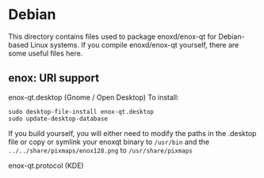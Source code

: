 
Debian
====================
This directory contains files used to package enoxd/enox-qt
for Debian-based Linux systems. If you compile enoxd/enox-qt yourself, there are some useful files here.

## enox: URI support ##


enox-qt.desktop  (Gnome / Open Desktop)
To install:

	sudo desktop-file-install enox-qt.desktop
	sudo update-desktop-database

If you build yourself, you will either need to modify the paths in
the .desktop file or copy or symlink your enoxqt binary to `/usr/bin`
and the `../../share/pixmaps/enox128.png` to `/usr/share/pixmaps`

enox-qt.protocol (KDE)

